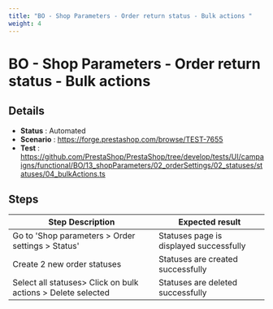 ```yaml
---
title: "BO - Shop Parameters - Order return status - Bulk actions "
weight: 4
---
```


# BO - Shop Parameters - Order return status - Bulk actions 
## Details
* **Status** : Automated
* **Scenario** : https://forge.prestashop.com/browse/TEST-7655
* **Test** : https://github.com/PrestaShop/PrestaShop/tree/develop/tests/UI/campaigns/functional/BO/13_shopParameters/02_orderSettings/02_statuses/statuses/04_bulkActions.ts

## Steps
| Step Description | Expected result |
| ----- | ----- |
| Go to 'Shop parameters > Order settings > Status' | Statuses page is displayed successfully |
| Create 2 new order statuses | Statuses are created successfully |
| Select all statuses> Click on bulk actions > Delete selected | Statuses are deleted successfully |